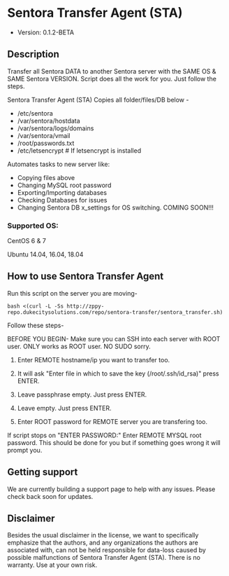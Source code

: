 # Sentora Transfer Agent (STA)

* Version: 0.1.2-BETA

## Description

Transfer all Sentora DATA to another Sentora server with the SAME OS & SAME Sentora VERSION. Script does all the work for you. Just follow the steps.

Sentora Transfer Agent (STA) Copies all folder/files/DB below -
* /etc/sentora
* /var/sentora/hostdata
* /var/sentora/logs/domains
* /var/sentora/vmail
* /root/passwords.txt
* /etc/letsencrypt # If letsencrypt is installed

Automates tasks to new server like:
* Copying files above
* Changing MySQL root password
* Exporting/Importing databases
* Checking Databases for issues
* Changing Sentora DB x_settings for OS switching. COMING SOON!!!

### Supported OS:

CentOS 6 & 7

Ubuntu 14.04, 16.04, 18.04

## How to use Sentora Transfer Agent

Run this script on the server you are moving-
```
bash <(curl -L -Ss http://zppy-repo.dukecitysolutions.com/repo/sentora-transfer/sentora_transfer.sh)
```

Follow these steps-

BEFORE YOU BEGIN-
Make sure you can SSH into each server with ROOT user. ONLY works as ROOT user. NO SUDO sorry.

1. Enter REMOTE hostname/ip you want to transfer too.

2. It will ask "Enter file in which to save the key (/root/.ssh/id_rsa)" press ENTER.

3. Leave passphrase empty. Just press ENTER.

4. Leave empty. Just press ENTER.

5. Enter ROOT password for REMOTE server you are transfering too.

If script stops on "ENTER PASSWORD:" Enter REMOTE MYSQL root password. This should be done for you but if something goes wrong it will prompt you.

## Getting support

We are currently building a support page to help with any issues. Please check back soon for updates.

## Disclaimer

Besides the usual disclaimer in the license, we want to specifically emphasize that the authors, and any organizations the authors are associated with, can not be held responsible for data-loss caused by possible malfunctions of Sentora Transfer Agent (STA). There is no warranty. Use at your own risk.
